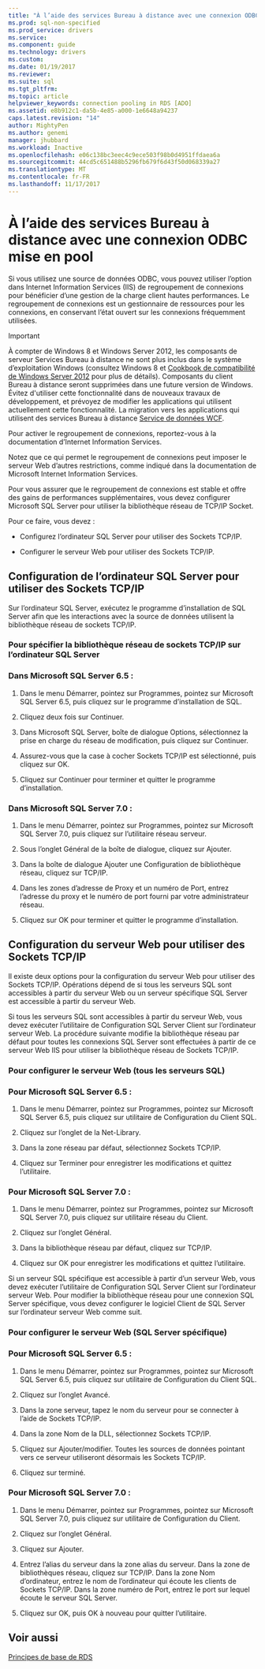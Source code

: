 ```yaml
---
title: "À l’aide des services Bureau à distance avec une connexion ODBC mise en pool | Documents Microsoft"
ms.prod: sql-non-specified
ms.prod_service: drivers
ms.service: 
ms.component: guide
ms.technology: drivers
ms.custom: 
ms.date: 01/19/2017
ms.reviewer: 
ms.suite: sql
ms.tgt_pltfrm: 
ms.topic: article
helpviewer_keywords: connection pooling in RDS [ADO]
ms.assetid: e8b912c1-da5b-4e85-a000-1e6648a94237
caps.latest.revision: "14"
author: MightyPen
ms.author: genemi
manager: jhubbard
ms.workload: Inactive
ms.openlocfilehash: e06c138bc3eec4c9ece503f98b0d4951ffdaea6a
ms.sourcegitcommit: 44cd5c651488b5296fb679f6d43f50d068339a27
ms.translationtype: MT
ms.contentlocale: fr-FR
ms.lasthandoff: 11/17/2017
---
```

# <a name="using-rds-with-odbc-connection-pooling"></a>À l’aide des services Bureau à distance avec une connexion ODBC mise en pool
Si vous utilisez une source de données ODBC, vous pouvez utiliser l’option dans Internet Information Services (IIS) de regroupement de connexions pour bénéficier d’une gestion de la charge client hautes performances. Le regroupement de connexions est un gestionnaire de ressources pour les connexions, en conservant l’état ouvert sur les connexions fréquemment utilisées.  
  
> [!IMPORTANT]
>  À compter de Windows 8 et Windows Server 2012, les composants de serveur Services Bureau à distance ne sont plus inclus dans le système d’exploitation Windows (consultez Windows 8 et [Cookbook de compatibilité de Windows Server 2012](https://www.microsoft.com/en-us/download/details.aspx?id=27416) pour plus de détails). Composants du client Bureau à distance seront supprimées dans une future version de Windows. Évitez d'utiliser cette fonctionnalité dans de nouveaux travaux de développement, et prévoyez de modifier les applications qui utilisent actuellement cette fonctionnalité. La migration vers les applications qui utilisent des services Bureau à distance [Service de données WCF](http://go.microsoft.com/fwlink/?LinkId=199565).  
  
 Pour activer le regroupement de connexions, reportez-vous à la documentation d’Internet Information Services.  
  
 Notez que ce qui permet le regroupement de connexions peut imposer le serveur Web d’autres restrictions, comme indiqué dans la documentation de Microsoft Internet Information Services.  
  
 Pour vous assurer que le regroupement de connexions est stable et offre des gains de performances supplémentaires, vous devez configurer Microsoft SQL Server pour utiliser la bibliothèque réseau de TCP/IP Socket.  
  
 Pour ce faire, vous devez :  
  
-   Configurez l’ordinateur SQL Server pour utiliser des Sockets TCP/IP.  
  
-   Configurer le serveur Web pour utiliser des Sockets TCP/IP.  
  
## <a name="configuring-the-sql-server-computer-to-use-tcpip-sockets"></a>Configuration de l’ordinateur SQL Server pour utiliser des Sockets TCP/IP  
 Sur l’ordinateur SQL Server, exécutez le programme d’installation de SQL Server afin que les interactions avec la source de données utilisent la bibliothèque réseau de sockets TCP/IP.  
  
### <a name="to-specify-the-tcpip-socket-network-library-on-the-sql-server-computer"></a>Pour spécifier la bibliothèque réseau de sockets TCP/IP sur l’ordinateur SQL Server  
  
### <a name="in-microsoft-sql-server-65"></a>Dans Microsoft SQL Server 6.5 :  
  
1.  Dans le menu Démarrer, pointez sur Programmes, pointez sur Microsoft SQL Server 6.5, puis cliquez sur le programme d’installation de SQL.  
  
2.  Cliquez deux fois sur Continuer.  
  
3.  Dans Microsoft SQL Server, boîte de dialogue Options, sélectionnez la prise en charge du réseau de modification, puis cliquez sur Continuer.  
  
4.  Assurez-vous que la case à cocher Sockets TCP/IP est sélectionné, puis cliquez sur OK.  
  
5.  Cliquez sur Continuer pour terminer et quitter le programme d’installation.  
  
### <a name="in-microsoft-sql-server-70"></a>Dans Microsoft SQL Server 7.0 :  
  
1.  Dans le menu Démarrer, pointez sur Programmes, pointez sur Microsoft SQL Server 7.0, puis cliquez sur l’utilitaire réseau serveur.  
  
2.  Sous l’onglet Général de la boîte de dialogue, cliquez sur Ajouter.  
  
3.  Dans la boîte de dialogue Ajouter une Configuration de bibliothèque réseau, cliquez sur TCP/IP.  
  
4.  Dans les zones d’adresse de Proxy et un numéro de Port, entrez l’adresse du proxy et le numéro de port fourni par votre administrateur réseau.  
  
5.  Cliquez sur OK pour terminer et quitter le programme d’installation.  
  
## <a name="configuring-the-web-server-to-use-tcpip-sockets"></a>Configuration du serveur Web pour utiliser des Sockets TCP/IP  
 Il existe deux options pour la configuration du serveur Web pour utiliser des Sockets TCP/IP. Opérations dépend de si tous les serveurs SQL sont accessibles à partir du serveur Web ou un serveur spécifique SQL Server est accessible à partir du serveur Web.  
  
 Si tous les serveurs SQL sont accessibles à partir du serveur Web, vous devez exécuter l’utilitaire de Configuration SQL Server Client sur l’ordinateur serveur Web. La procédure suivante modifie la bibliothèque réseau par défaut pour toutes les connexions SQL Server sont effectuées à partir de ce serveur Web IIS pour utiliser la bibliothèque réseau de Sockets TCP/IP.  
  
### <a name="to-configure-the-web-server-all-sql-servers"></a>Pour configurer le serveur Web (tous les serveurs SQL)  
  
### <a name="for-microsoft-sql-server-65"></a>Pour Microsoft SQL Server 6.5 :  
  
1.  Dans le menu Démarrer, pointez sur Programmes, pointez sur Microsoft SQL Server 6.5, puis cliquez sur utilitaire de Configuration du Client SQL.  
  
2.  Cliquez sur l’onglet de la Net-Library.  
  
3.  Dans la zone réseau par défaut, sélectionnez Sockets TCP/IP.  
  
4.  Cliquez sur Terminer pour enregistrer les modifications et quittez l’utilitaire.  
  
### <a name="for-microsoft-sql-server-70"></a>Pour Microsoft SQL Server 7.0 :  
  
1.  Dans le menu Démarrer, pointez sur Programmes, pointez sur Microsoft SQL Server 7.0, puis cliquez sur utilitaire réseau du Client.  
  
2.  Cliquez sur l’onglet Général.  
  
3.  Dans la bibliothèque réseau par défaut, cliquez sur TCP/IP.  
  
4.  Cliquez sur OK pour enregistrer les modifications et quittez l’utilitaire.  
  
 Si un serveur SQL spécifique est accessible à partir d’un serveur Web, vous devez exécuter l’utilitaire de Configuration SQL Server Client sur l’ordinateur serveur Web. Pour modifier la bibliothèque réseau pour une connexion SQL Server spécifique, vous devez configurer le logiciel Client de SQL Server sur l’ordinateur serveur Web comme suit.  
  
### <a name="to-configure-the-web-server-a-specific-sql-server"></a>Pour configurer le serveur Web (SQL Server spécifique)  
  
### <a name="for-microsoft-sql-server-65"></a>Pour Microsoft SQL Server 6.5 :  
  
1.  Dans le menu Démarrer, pointez sur Programmes, pointez sur Microsoft SQL Server 6.5, puis cliquez sur utilitaire de Configuration du Client SQL.  
  
2.  Cliquez sur l’onglet Avancé.  
  
3.  Dans la zone serveur, tapez le nom du serveur pour se connecter à l’aide de Sockets TCP/IP.  
  
4.  Dans la zone Nom de la DLL, sélectionnez Sockets TCP/IP.  
  
5.  Cliquez sur Ajouter/modifier. Toutes les sources de données pointant vers ce serveur utiliseront désormais les Sockets TCP/IP.  
  
6.  Cliquez sur terminé.  
  
### <a name="for-microsoft-sql-server-70"></a>Pour Microsoft SQL Server 7.0 :  
  
1.  Dans le menu Démarrer, pointez sur Programmes, pointez sur Microsoft SQL Server 7.0, puis cliquez sur utilitaire de Configuration du Client.  
  
2.  Cliquez sur l’onglet Général.  
  
3.  Cliquez sur Ajouter.  
  
4.  Entrez l’alias du serveur dans la zone alias du serveur. Dans la zone de bibliothèques réseau, cliquez sur TCP/IP. Dans la zone Nom d’ordinateur, entrez le nom de l’ordinateur qui écoute les clients de Sockets TCP/IP. Dans la zone numéro de Port, entrez le port sur lequel écoute le serveur SQL Server.  
  
5.  Cliquez sur OK, puis OK à nouveau pour quitter l’utilitaire.  
  
## <a name="see-also"></a>Voir aussi  
 [Principes de base de RDS](../../../ado/guide/remote-data-service/rds-fundamentals.md)






















